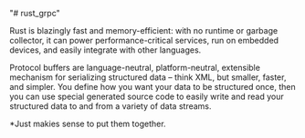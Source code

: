 "# rust_grpc" 

Rust is blazingly fast and memory-efficient: with no runtime or garbage collector, it can power performance-critical services, run on embedded devices, and easily integrate with other languages. 

Protocol buffers are language-neutral, platform-neutral, extensible mechanism for serializing structured data – think XML, but smaller, faster, and simpler. You define how you want your data to be structured once, then you can use special generated source code to easily write and read your structured data to and from a variety of data streams.

*Just makies sense to put them together.
